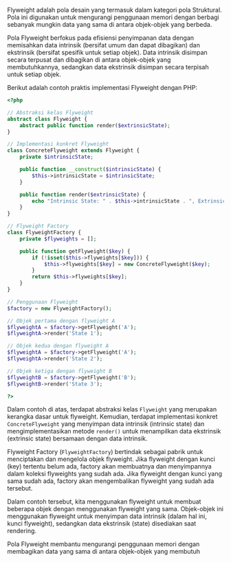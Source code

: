 Flyweight adalah pola desain yang termasuk dalam kategori pola Struktural. Pola ini digunakan untuk mengurangi penggunaan memori dengan berbagi sebanyak mungkin data yang sama di antara objek-objek yang berbeda.

Pola Flyweight berfokus pada efisiensi penyimpanan data dengan memisahkan data intrinsik (bersifat umum dan dapat dibagikan) dan ekstrinsik (bersifat spesifik untuk setiap objek). Data intrinsik disimpan secara terpusat dan dibagikan di antara objek-objek yang membutuhkannya, sedangkan data ekstrinsik disimpan secara terpisah untuk setiap objek.

Berikut adalah contoh praktis implementasi Flyweight dengan PHP:

```php
<?php

// Abstraksi kelas Flyweight
abstract class Flyweight {
    abstract public function render($extrinsicState);
}

// Implementasi konkret Flyweight
class ConcreteFlyweight extends Flyweight {
    private $intrinsicState;

    public function __construct($intrinsicState) {
        $this->intrinsicState = $intrinsicState;
    }

    public function render($extrinsicState) {
        echo "Intrinsic State: " . $this->intrinsicState . ", Extrinsic State: " . $extrinsicState . "\n";
    }
}

// Flyweight Factory
class FlyweightFactory {
    private $flyweights = [];

    public function getFlyweight($key) {
        if (!isset($this->flyweights[$key])) {
            $this->flyweights[$key] = new ConcreteFlyweight($key);
        }
        return $this->flyweights[$key];
    }
}

// Penggunaan Flyweight
$factory = new FlyweightFactory();

// Objek pertama dengan flyweight A
$flyweightA = $factory->getFlyweight('A');
$flyweightA->render('State 1');

// Objek kedua dengan flyweight A
$flyweightA = $factory->getFlyweight('A');
$flyweightA->render('State 2');

// Objek ketiga dengan flyweight B
$flyweightB = $factory->getFlyweight('B');
$flyweightB->render('State 3');

?>
```

Dalam contoh di atas, terdapat abstraksi kelas `Flyweight` yang merupakan kerangka dasar untuk flyweight. Kemudian, terdapat implementasi konkret `ConcreteFlyweight` yang menyimpan data intrinsik (intrinsic state) dan mengimplementasikan metode `render()` untuk menampilkan data ekstrinsik (extrinsic state) bersamaan dengan data intrinsik.

Flyweight Factory (`FlyweightFactory`) bertindak sebagai pabrik untuk menciptakan dan mengelola objek flyweight. Jika flyweight dengan kunci (key) tertentu belum ada, factory akan membuatnya dan menyimpannya dalam koleksi flyweights yang sudah ada. Jika flyweight dengan kunci yang sama sudah ada, factory akan mengembalikan flyweight yang sudah ada tersebut.

Dalam contoh tersebut, kita menggunakan flyweight untuk membuat beberapa objek dengan menggunakan flyweight yang sama. Objek-objek ini menggunakan flyweight untuk menyimpan data intrinsik (dalam hal ini, kunci flyweight), sedangkan data ekstrinsik (state) disediakan saat rendering.

Pola Flyweight membantu mengurangi penggunaan memori dengan membagikan data yang sama di antara objek-objek yang membutuh